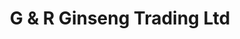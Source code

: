 ---
title: "G & R Ginseng Trading Ltd"
url: /richmond/g-und-r-ginseng-trading-ltd/
shop: Bioladen
---